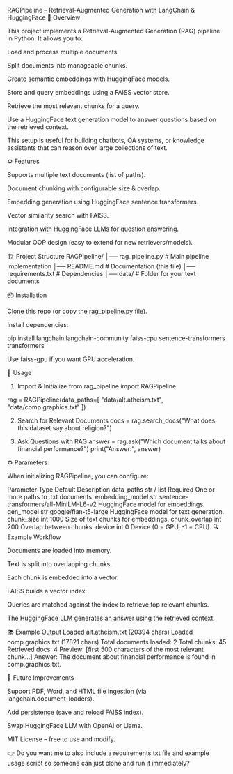 RAGPipeline – Retrieval-Augmented Generation with LangChain & HuggingFace
📌 Overview

This project implements a Retrieval-Augmented Generation (RAG) pipeline in Python.
It allows you to:

Load and process multiple documents.

Split documents into manageable chunks.

Create semantic embeddings with HuggingFace models.

Store and query embeddings using a FAISS vector store.

Retrieve the most relevant chunks for a query.

Use a HuggingFace text generation model to answer questions based on the retrieved context.

This setup is useful for building chatbots, QA systems, or knowledge assistants that can reason over large collections of text.

⚙️ Features

Supports multiple text documents (list of paths).

Document chunking with configurable size & overlap.

Embedding generation using HuggingFace sentence transformers.

Vector similarity search with FAISS.

Integration with HuggingFace LLMs for question answering.

Modular OOP design (easy to extend for new retrievers/models).

🏗️ Project Structure
RAGPipeline/
│── rag_pipeline.py      # Main pipeline implementation
│── README.md            # Documentation (this file)
│── requirements.txt     # Dependencies
│── data/                # Folder for your text documents

📦 Installation

Clone this repo (or copy the rag_pipeline.py file).

Install dependencies:

pip install langchain langchain-community faiss-cpu sentence-transformers transformers


Use faiss-gpu if you want GPU acceleration.

🚀 Usage
1. Import & Initialize
from rag_pipeline import RAGPipeline

rag = RAGPipeline(data_paths=[
    "data/alt.atheism.txt",
    "data/comp.graphics.txt"
])

2. Search for Relevant Documents
docs = rag.search_docs("What does this dataset say about religion?")

3. Ask Questions with RAG
answer = rag.ask("Which document talks about financial performance?")
print("Answer:", answer)

⚙️ Parameters

When initializing RAGPipeline, you can configure:

Parameter	Type	Default	Description
data_paths	str / list	Required	One or more paths to .txt documents.
embedding_model	str	sentence-transformers/all-MiniLM-L6-v2	HuggingFace model for embeddings.
gen_model	str	google/flan-t5-large	HuggingFace model for text generation.
chunk_size	int	1000	Size of text chunks for embeddings.
chunk_overlap	int	200	Overlap between chunks.
device	int	0	Device (0 = GPU, -1 = CPU).
🔍 Example Workflow

Documents are loaded into memory.

Text is split into overlapping chunks.

Each chunk is embedded into a vector.

FAISS builds a vector index.

Queries are matched against the index to retrieve top relevant chunks.

The HuggingFace LLM generates an answer using the retrieved context.

📚 Example Output
Loaded alt.atheism.txt (20394 chars)
Loaded comp.graphics.txt (17821 chars)
Total documents loaded: 2
Total chunks: 45
Retrieved docs: 4
Preview:
   [first 500 characters of the most relevant chunk...]
Answer: The document about financial performance is found in comp.graphics.txt.

🔮 Future Improvements

Support PDF, Word, and HTML file ingestion (via langchain.document_loaders).

Add persistence (save and reload FAISS index).

Swap HuggingFace LLM with OpenAI or Llama.



MIT License – free to use and modify.

👉 Do you want me to also include a requirements.txt file and example usage script so someone can just clone and run it immediately?
